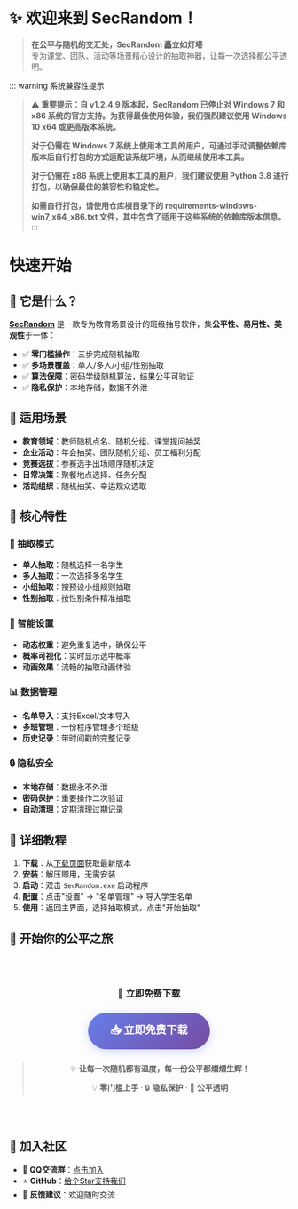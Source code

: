 # ✨ 欢迎来到 SecRandom！ 

<ArticleMetadata />

> **在公平与随机的交汇处，SecRandom 矗立如灯塔**  
> 专为课堂、团队、活动等场景精心设计的抽取神器，让每一次选择都公平透明。

::: warning 系统兼容性提示
> **⚠️ 重要提示：自 v1.2.4.9 版本起，SecRandom 已停止对 Windows 7 和 x86 系统的官方支持。为获得最佳使用体验，我们强烈建议使用 Windows 10 x64 或更高版本系统。** 
> 
> **对于仍需在 Windows 7 系统上使用本工具的用户，可通过手动调整依赖库版本后自行打包的方式适配该系统环境，从而继续使用本工具。** 
> 
> **对于仍需在 x86 系统上使用本工具的用户，我们建议使用 Python 3.8 进行打包，以确保最佳的兼容性和稳定性。** 
> 
> **如需自行打包，请使用仓库根目录下的 requirements-windows-win7_x64_x86.txt 文件，其中包含了适用于这些系统的依赖库版本信息。** 
:::

# 快速开始

## 🎯 它是什么？

**[SecRandom](https://github.com/SECTL/Secrandom)** 是一款专为教育场景设计的班级抽号软件，集**公平性、易用性、美观性**于一体：

- ✅ **零门槛操作**：三步完成随机抽取
- ✅ **多场景覆盖**：单人/多人/小组/性别抽取
- ✅ **算法保障**：密码学级随机算法，结果公平可验证
- ✅ **隐私保护**：本地存储，数据不外泄

## 🎯 适用场景

- **教育领域**：教师随机点名、随机分组、课堂提问抽奖
- **企业活动**：年会抽奖、团队随机分组、员工福利分配
- **竞赛选拔**：参赛选手出场顺序随机决定
- **日常决策**：聚餐地点选择、任务分配
- **活动组织**：随机抽奖、幸运观众选取

## 🚀 核心特性

### 🎯 抽取模式
- **单人抽取**：随机选择一名学生
- **多人抽取**：一次选择多名学生
- **小组抽取**：按预设小组规则抽取
- **性别抽取**：按性别条件精准抽取

### 🔧 智能设置
- **动态权重**：避免重复选中，确保公平
- **概率可视化**：实时显示选中概率
- **动画效果**：流畅的抽取动画体验

### 📊 数据管理
- **名单导入**：支持Excel/文本导入
- **多班管理**：一份程序管理多个班级
- **历史记录**：带时间戳的完整记录

### 🔒 隐私安全
- **本地存储**：数据永不外泄
- **密码保护**：重要操作二次验证
- **自动清理**：定期清理过期记录


## 📖 详细教程

1. **下载**：从[下载页面](/download)获取最新版本
2. **安装**：解压即用，无需安装
3. **启动**：双击 `SecRandom.exe` 启动程序
4. **配置**：点击"设置" → "名单管理" → 导入学生名单
5. **使用**：返回主界面，选择抽取模式，点击"开始抽取"

## 🌟 开始你的公平之旅

<div style="text-align: center; padding: 2rem 0;">

### 🎯 立即免费下载

<div style="margin: 1.5rem 0;">
  <a href="/download" style="
    display: inline-block;
    background: linear-gradient(135deg, #667eea 0%, #764ba2 100%);
    color: white;
    padding: 1rem 2.5rem;
    border-radius: 50px;
    text-decoration: none;
    font-weight: bold;
    font-size: 1.2rem;
    box-shadow: 0 4px 15px rgba(102, 126, 234, 0.3);
    transition: all 0.3s ease;
  " onmouseover="this.style.transform='translateY(-2px)'; this.style.boxShadow='0 6px 20px rgba(102, 126, 234, 0.4)';" onmouseout="this.style.transform='translateY(0)'; this.style.boxShadow='0 4px 15px rgba(102, 126, 234, 0.3)';">
    📥 立即免费下载
  </a>
</div>

> ✨ **让每一次随机都有温度，每一份公平都熠熠生辉！**
>
> 💡 **零门槛上手** · 🔒 **隐私保护** · 🎯 **公平透明**

</div>

## 🤝 加入社区

- 💬 **QQ交流群**：[点击加入](https://qm.qq.com/q/PCqYgev4Em)
- ⭐ **GitHub**：[给个Star支持我们](https://github.com/SECTL/SecRandom)
- 📧 **反馈建议**：欢迎随时交流



